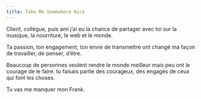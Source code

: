 ```yaml
---
title: Take Me Somewhere Nice
---
```


Client, collègue, puis ami j’ai eu la chance de partager avec toi sur la musique, la nourriture, le web et le monde.

Ta passion, ton engagement, ton envie de transmettre ont changé ma façon de travailler, de penser, d’être.

Beaucoup de personnes veulent rendre le monde meilleur mais peu ont le courage de le faire.
tu faisais partie des courageux, des engagés de ceux qui font les choses.

Tu vas me manquer mon Frank.
